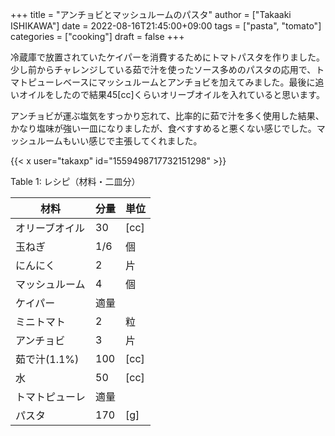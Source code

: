 +++
title = "アンチョビとマッシュルームのパスタ"
author = ["Takaaki ISHIKAWA"]
date = 2022-08-16T21:45:00+09:00
tags = ["pasta", "tomato"]
categories = ["cooking"]
draft = false
+++

冷蔵庫で放置されていたケイパーを消費するためにトマトパスタを作りました。少し前からチャレンジしている茹で汁を使ったソース多めのパスタの応用で、トマトピューレベースにマッシュルームとアンチョビを加えてみました。最後に追いオイルをしたので結果45[cc]くらいオリーブオイルを入れていると思います。  

アンチョビが運ぶ塩気をすっかり忘れて、比率的に茹で汁を多く使用した結果、かなり塩味が強い一皿になりましたが、食べすすめると悪くない感じでした。マッシュルームもいい感じで主張してくれました。  

{{< x user="takaxp" id="1559498717732151298" >}}  

<div class="table-caption">
  <span class="table-number">Table 1</span>:
  レシピ（材料・二皿分）
</div>

| 材料      | 分量 | 単位 |
|---------|----|----|
| オリーブオイル | 30  | [cc] |
| 玉ねぎ    | 1/6 | 個   |
| にんにく  | 2   | 片   |
| マッシュルーム | 4   | 個   |
| ケイパー  | 適量 |      |
| ミニトマト | 2   | 粒   |
| アンチョビ | 3   | 片   |
| 茹で汁(1.1%) | 100 | [cc] |
| 水        | 50  | [cc] |
| トマトピューレ | 適量 |      |
| パスタ    | 170 | [g]  |
